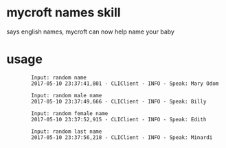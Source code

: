 # mycroft names skill

says english names, mycroft can now help name your baby

# usage

            Input: random name
            2017-05-10 23:37:41,801 - CLIClient - INFO - Speak: Mary Odom

            Input: random male name
            2017-05-10 23:37:49,666 - CLIClient - INFO - Speak: Billy

            Input: random female name
            2017-05-10 23:37:52,915 - CLIClient - INFO - Speak: Edith

            Input: random last name
            2017-05-10 23:37:56,218 - CLIClient - INFO - Speak: Minardi